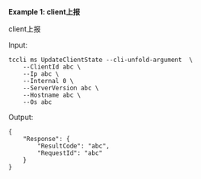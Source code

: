 **Example 1: client上报**

client上报

Input: 

```
tccli ms UpdateClientState --cli-unfold-argument  \
    --ClientId abc \
    --Ip abc \
    --Internal 0 \
    --ServerVersion abc \
    --Hostname abc \
    --Os abc
```

Output: 
```
{
    "Response": {
        "ResultCode": "abc",
        "RequestId": "abc"
    }
}
```

